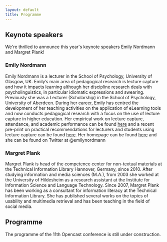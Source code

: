 ```yaml
---
layout: default
title: Programme
---
```

## Keynote speakers

We're thrilled to announce this year's keynote speakers Emily Nordmann and Margret Plank!

### Emily Nordmann

Emily Nordmann is a lecturer in the School of Psychology, University of Glasgow, UK. Emily’s main area of pedagogical research is lecture capture and how it impacts learning although her discipline research deals with psycholinguistics, in particular idiomatic expressions and swearing. Previously she was a Lecturer (Scholarship) in the School of Psychology, University of Aberdeen. During her career, Emily has centred the development of her teaching activities on the application of eLearning tools and now conducts pedagogical research with a focus on the use of lecture capture in higher education. 
Her empirical work on lecture capture, attendance, and academic performance can be found [here](https://link.springer.com/article/10.1007/s10734-018-0320-8) and a recent pre-print on practical recommendations for lecturers and students using lecture capture can be found [here](https://psyarxiv.com/sd7u4). 
Her homepage can be found [here](https://emilynordmann.github.io/) and she can be found on Twitter at @emilynordmann

### Margret Plank

Margret Plank is head of the competence center for non-textual materials at the Technical Information Library Hannover, Germany, since 2010. After studying information and media sciences (M.A.), from 2003 she worked at the University of Hildesheim as a research assistant at the Institute for Information Science and Language Technology. Since 2007, Margret Plank has been working as a consultant for information literacy at the Technical Information Library. She has published several works on the topics of usability and multimedia retrieval and has been teaching in the field of social media.

## Programme
The programme of the 11th Opencast conference is still under construction.
